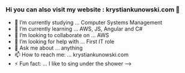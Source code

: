 ### Hi you can also visit my website : krystiankunowski.com 👋


- 🔭 I’m currently studying ... Computer Systems Management
- 🌱 I’m currently learning ... AWS, JS, Angular and C#
- 👯 I’m looking to collaborate on ... AWS
- 🤔 I’m looking for help with ... First IT role
- 💬 Ask me about ... anything
- 📫 How to reach me: ... krystiankunowski.com
- ⚡ Fun fact: ...  I like to sing under the shower
-->
